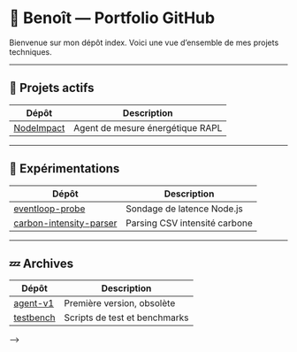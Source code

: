 # 🧠 Benoît — Portfolio GitHub

Bienvenue sur mon dépôt index. Voici une vue d’ensemble de mes projets techniques.

---

## 🔧 Projets actifs

| Dépôt | Description |
|-------|-------------|
| [NodeImpact](https://github.com/ben-sentenac/NodeImpact) |Agent de mesure énergétique RAPL |

---

## 🧪 Expérimentations

| Dépôt | Description |
|-------|-------------|
| [eventloop-probe](https://github.com/...) | Sondage de latence Node.js |
| [carbon-intensity-parser](https://github.com/...) | Parsing CSV intensité carbone |

---

## 💤 Archives

| Dépôt | Description |
|-------|-------------|
| [agent-v1](https://github.com/...) | Première version, obsolète |
| [testbench](https://github.com/...) | Scripts de test et benchmarks |

-->
